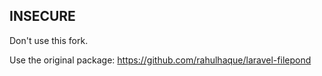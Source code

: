 ## INSECURE
Don't use this fork.

Use the original package: https://github.com/rahulhaque/laravel-filepond
